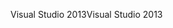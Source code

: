 <span data-ttu-id="0215b-101">Visual Studio 2013</span><span class="sxs-lookup"><span data-stu-id="0215b-101">Visual Studio 2013</span></span>